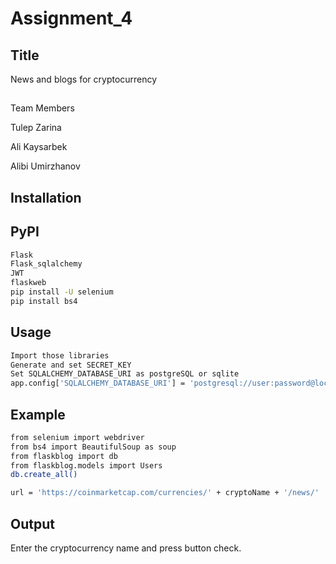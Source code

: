 # Assignment_4
## Title
News and blogs for cryptocurrency

##
Team Members

Tulep Zarina

Ali Kaysarbek

Alibi Umirzhanov

## Installation
## PyPI
```bash
Flask
Flask_sqlalchemy
JWT
flaskweb
pip install -U selenium
pip install bs4
```
## Usage
```bash
Import those libraries
Generate and set SECRET_KEY
Set SQLALCHEMY_DATABASE_URI as postgreSQL or sqlite
app.config['SQLALCHEMY_DATABASE_URI'] = 'postgresql://user:password@localhost:port/database_name'
```
## Example
```bash
from selenium import webdriver
from bs4 import BeautifulSoup as soup
from flaskblog import db
from flaskblog.models import Users
db.create_all()
```
```bash
url = 'https://coinmarketcap.com/currencies/' + cryptoName + '/news/'
```


## Output
Enter the cryptocurrency name and press button check.
